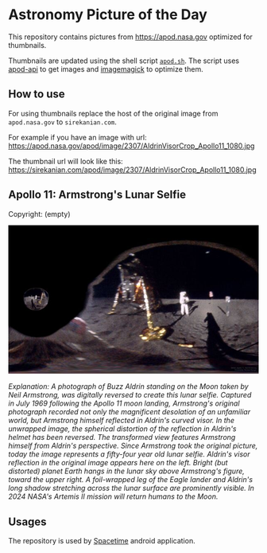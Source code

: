 # Astronomy Picture of the Day

This repository contains pictures from https://apod.nasa.gov optimized for thumbnails.

Thumbnails are updated using the shell script [`apod.sh`](apod.sh). The script
uses [apod-api](https://github.com/nasa/apod-api) to get images and [imagemagick](https://imagemagick.org) to
optimize them.

## How to use

For using thumbnails replace the host of the original image from `apod.nasa.gov` to `sirekanian.com`.

For example if you have an image with url:<br>
https://apod.nasa.gov/apod/image/2307/AldrinVisorCrop_Apollo11_1080.jpg

The thumbnail url will look like this:<br>
https://sirekanian.com/apod/image/2307/AldrinVisorCrop_Apollo11_1080.jpg

## Apollo 11: Armstrong's Lunar Selfie

Copyright: (empty)

[![the picture of the day][1]][2]

_Explanation: A photograph of Buzz Aldrin standing on the Moon taken by Neil Armstrong, was digitally reversed to create this lunar selfie. Captured in July 1969 following the Apollo 11 moon landing, Armstrong's original photograph recorded not only the magnificent desolation of an unfamiliar world, but Armstrong himself reflected in Aldrin's curved visor.  In the unwrapped image, the spherical distortion of the reflection in Aldrin's helmet has been reversed.  The transformed view features Armstrong himself from Aldrin's perspective. Since Armstrong took the original picture, today the image represents a fifty-four year old lunar selfie.  Aldrin's visor reflection in the original image appears here on the left. Bright (but distorted) planet Earth hangs in the lunar sky above Armstrong's figure, toward the upper right. A foil-wrapped leg of the Eagle lander and Aldrin's long shadow stretching across the lunar surface are prominently visible.  In 2024 NASA's Artemis II mission will return humans to the Moon._

## Usages

The repository is used by [Spacetime][3] android application.

[1]: image/2307/AldrinVisorCrop_Apollo11_1080.jpg

[2]: https://apod.nasa.gov/apod/image/2307/AldrinVisorCrop_Apollo11_1080.jpg

[3]: https://github.com/sirekanian/spacetime
